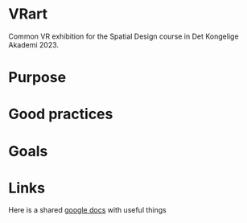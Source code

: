 # VRart
Common VR exhibition for the Spatial Design course in Det Kongelige Akademi 2023.


# Purpose


# Good practices

# Goals

# Links
Here is a shared [google docs]([url](https://docs.google.com/document/d/1RrdKya0MM2RLmDl_tZCAdo3n8R8nkNpRn319VcRZwKU/edit?usp=sharing)) with useful things

